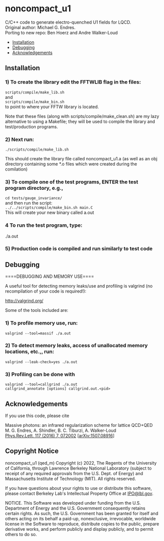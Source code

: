 # noncompact_u1
C/C++ code to generate electro-quenched U1 fields for LQCD.  
Original author: Michael G. Endres.  
Porting to new repo: Ben Hoerz and Andre Walker-Loud

- [Installation](#installation)
- [Debugging](#debugging)
- [Acknowledgements](#acknowledgements)


## Installation

### 1) To create the library edit the FFTWLIB flag in the files:  
`scripts/compile/make_lib.sh`  
and  
`scripts/compile/make_bin.sh`  
to point to where your FFTW library is located.

Note that these files (along with scripts/compile/make_clean.sh) are my lazy alternative to using a Makefile; they will be used to compile the library and test/production programs.

### 2) Next run:  
`./scripts/compile/make_lib.sh`

This should create the library file called noncompact_u1.a (as well as an obj directory containing some *.o files which were created during the comilation)

### 3) To compile one of the test programs, ENTER the test program directory, e.g.,  
`cd tests/gauge_invariance/`  
and then run the script:  
`../../scripts/compile/make_bin.sh main.C`  
This will create your new binary called a.out

### 4 To run the test program, type:

./a.out

### 5) Production code is compiled and run similarly to test code


## Debugging
====DEBUGGING AND MEMORY USE====

A useful tool for detecting memory leaks/use and profiling is valgrind (no recompilation of your code is required!):

http://valgrind.org/

Some of the tools included are:

### 1) To profile memory use, run:  
`valgrind --tool=massif ./a.out`  

### 2) To detect memory leaks, access of unallocated memory locations, etc.,, run:  
`valgrind --leak-check=yes ./a.out`

### 3) Profiling can be done with  
`valgrind --tool=callgrind ./a.out`  
`callgrind_annotate [options] callgrind.out.<pid>`



## Acknowledgements
If you use this code, please cite

Massive photons: an infrared regularization scheme for lattice QCD+QED  
M. G. Endres, A. Shindler, B. C. Tiburzi, A. Walker-Loud  
[Phys.Rev.Lett. 117 (2016) 7, 072002](https://journals.aps.org/prl/abstract/10.1103/PhysRevLett.117.072002) [[arXiv:1507.08916](https://arxiv.org/abs/1507.08916)]

## Copyright Notice

noncompact_u1 (qed_m) Copyright (c) 2022, The Regents of the
University of California, through Lawrence Berkeley National
Laboratory (subject to receipt of any required approvals from the
U.S. Dept. of Energy) and Massachusetts Institute of Technology (MIT). 
All rights reserved.

If you have questions about your rights to use or distribute this software,
please contact Berkeley Lab's Intellectual Property Office at
IPO@lbl.gov.

NOTICE.  This Software was developed under funding from the U.S. Department
of Energy and the U.S. Government consequently retains certain rights.  As
such, the U.S. Government has been granted for itself and others acting on
its behalf a paid-up, nonexclusive, irrevocable, worldwide license in the
Software to reproduce, distribute copies to the public, prepare derivative 
works, and perform publicly and display publicly, and to permit others to do so.


